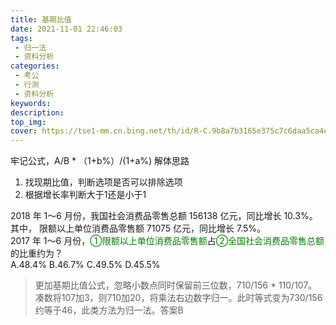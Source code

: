 ```yaml
---
title: 基期比值
date: 2021-11-01 22:46:03
tags:
 - 归一法
 - 资料分析
categories:
 - 考公
 - 行测
 - 资料分析
keywords:
description:
top_img:
cover: https://tse1-mm.cn.bing.net/th/id/R-C.9b8a7b3165e375c7c6daa5ca4ebccbb3?rik=KYu%2btTD20QyhZA&riu=http%3a%2f%2fi2.hdslb.com%2fbfs%2farchive%2fc5f7db3ce484cd71504a06eef4fa327606e53555.jpg&ehk=RrMXUHLPEKYbFA9EDJADkCMgZ0yIDakpZw27TbhaaPU%3d&risl=&pid=ImgRaw&r=0
---
```

牢记公式，A/B * （1+b%）/(1+a%)
解体思路
1. 找现期比值，判断选项是否可以排除选项
2. 根据增长率判断大于1还是小于1

2018 年 1～6 月份，我国社会消费品零售总额 156138 亿元，同比增长 10.3%。其中， 限额以上单位消费品零售额 71075 亿元，同比增长 7.5%。   
2017 年 1～6 月份，<font color=green>①限额以上单位消费品零售额</font>占<font color=green>②全国社会消费品零售总额</font>的比重约为？  
A.48.4% B.46.7% C.49.5% D.45.5%

> 更加基期比值公式，忽略小数点同时保留前三位数，710/156 * 110/107。 凑数将107加3，则710加20，将乘法右边数字归一。此时等式变为730/156约等于46，此类方法为归一法。答案B